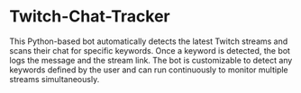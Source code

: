 # Twitch-Chat-Tracker
This Python-based bot automatically detects the latest Twitch streams and scans their chat for specific keywords. Once a keyword is detected, the bot logs the message and the stream link. The bot is customizable to detect any keywords defined by the user and can run continuously to monitor multiple streams simultaneously.
